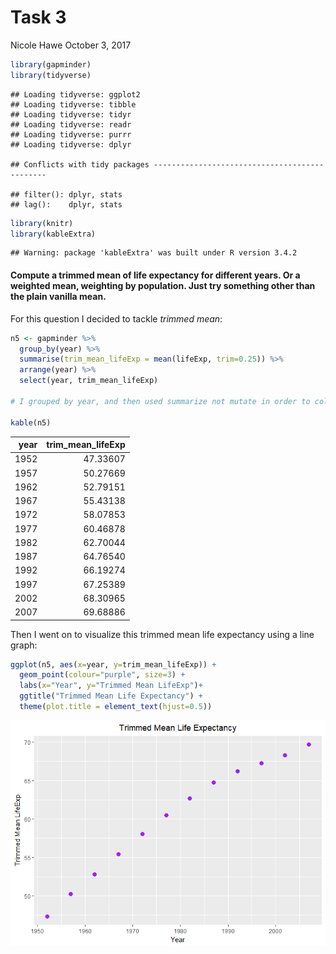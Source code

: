 Task 3
================
Nicole Hawe
October 3, 2017

``` r
library(gapminder)
library(tidyverse)
```

    ## Loading tidyverse: ggplot2
    ## Loading tidyverse: tibble
    ## Loading tidyverse: tidyr
    ## Loading tidyverse: readr
    ## Loading tidyverse: purrr
    ## Loading tidyverse: dplyr

    ## Conflicts with tidy packages ----------------------------------------------

    ## filter(): dplyr, stats
    ## lag():    dplyr, stats

``` r
library(knitr)
library(kableExtra)
```

    ## Warning: package 'kableExtra' was built under R version 3.4.2

#### Compute a trimmed mean of life expectancy for different years. Or a weighted mean, weighting by population. Just try something other than the plain vanilla mean.

For this question I decided to tackle *trimmed mean*:

``` r
n5 <- gapminder %>% 
  group_by(year) %>% 
  summarise(trim_mean_lifeExp = mean(lifeExp, trim=0.25)) %>% 
  arrange(year) %>% 
  select(year, trim_mean_lifeExp)

# I grouped by year, and then used summarize not mutate in order to collaspe the years into one row not add columns with the trimmed mean but having multiple years

kable(n5)
```

|  year|  trim\_mean\_lifeExp|
|-----:|--------------------:|
|  1952|             47.33607|
|  1957|             50.27669|
|  1962|             52.79151|
|  1967|             55.43138|
|  1972|             58.07853|
|  1977|             60.46878|
|  1982|             62.70044|
|  1987|             64.76540|
|  1992|             66.19274|
|  1997|             67.25389|
|  2002|             68.30965|
|  2007|             69.68886|

Then I went on to visualize this trimmed mean life expectancy using a line graph:

``` r
ggplot(n5, aes(x=year, y=trim_mean_lifeExp)) +
  geom_point(colour="purple", size=3) +
  labs(x="Year", y="Trimmed Mean LifeExp")+
  ggtitle("Trimmed Mean Life Expectancy") +
  theme(plot.title = element_text(hjust=0.5))
```

![](Task_3_files/figure-markdown_github-ascii_identifiers/unnamed-chunk-3-1.png)
